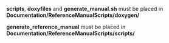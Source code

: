 **scripts**, **doxyfiles** and **generate_manual.sh** must be placed in **Documentation/ReferenceManualScripts/doxygen/**

**generate_reference_manual** must be placed in **Documentation/ReferenceManualScripts/scripts/**

